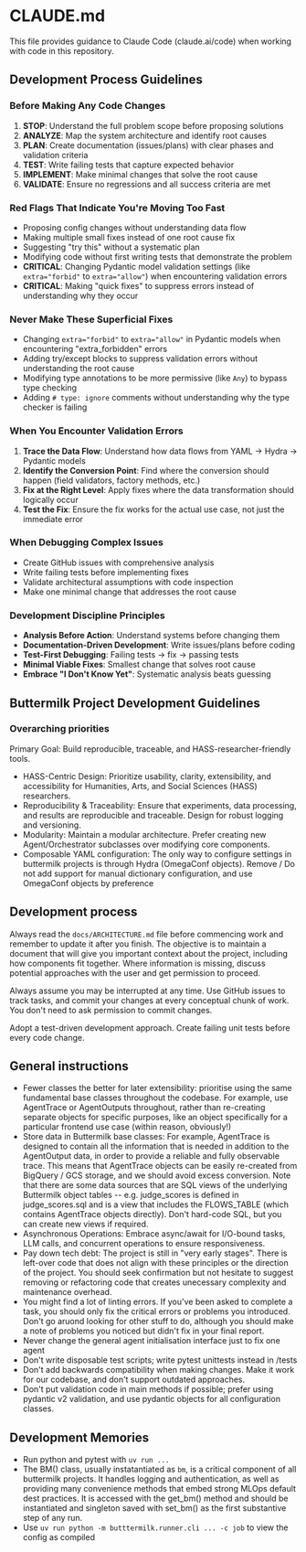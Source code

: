 # CLAUDE.md

This file provides guidance to Claude Code (claude.ai/code) when working with code in this repository.

## Development Process Guidelines

### Before Making Any Code Changes
1. **STOP**: Understand the full problem scope before proposing solutions
2. **ANALYZE**: Map the system architecture and identify root causes  
3. **PLAN**: Create documentation (issues/plans) with clear phases and validation criteria
4. **TEST**: Write failing tests that capture expected behavior
5. **IMPLEMENT**: Make minimal changes that solve the root cause
6. **VALIDATE**: Ensure no regressions and all success criteria are met

### Red Flags That Indicate You're Moving Too Fast
- Proposing config changes without understanding data flow
- Making multiple small fixes instead of one root cause fix
- Suggesting "try this" without a systematic plan
- Modifying code without first writing tests that demonstrate the problem
- **CRITICAL**: Changing Pydantic model validation settings (like `extra="forbid"` to `extra="allow"`) when encountering validation errors
- **CRITICAL**: Making "quick fixes" to suppress errors instead of understanding why they occur

### Never Make These Superficial Fixes
- Changing `extra="forbid"` to `extra="allow"` in Pydantic models when encountering "extra_forbidden" errors
- Adding try/except blocks to suppress validation errors without understanding the root cause
- Modifying type annotations to be more permissive (like `Any`) to bypass type checking
- Adding `# type: ignore` comments without understanding why the type checker is failing

### When You Encounter Validation Errors
1. **Trace the Data Flow**: Understand how data flows from YAML → Hydra → Pydantic models
2. **Identify the Conversion Point**: Find where the conversion should happen (field validators, factory methods, etc.)
3. **Fix at the Right Level**: Apply fixes where the data transformation should logically occur
4. **Test the Fix**: Ensure the fix works for the actual use case, not just the immediate error

### When Debugging Complex Issues
- Create GitHub issues with comprehensive analysis
- Write failing tests before implementing fixes
- Validate architectural assumptions with code inspection
- Make one minimal change that addresses the root cause

### Development Discipline Principles
- **Analysis Before Action**: Understand systems before changing them
- **Documentation-Driven Development**: Write issues/plans before coding
- **Test-First Debugging**: Failing tests → fix → passing tests
- **Minimal Viable Fixes**: Smallest change that solves root cause
- **Embrace "I Don't Know Yet"**: Systematic analysis beats guessing

## Buttermilk Project Development Guidelines

### Overarching priorities
Primary Goal: Build reproducible, traceable, and HASS-researcher-friendly tools.

* HASS-Centric Design: Prioritize usability, clarity, extensibility, and accessibility for Humanities, Arts, and Social Sciences (HASS) researchers.
* Reproducibility & Traceability: Ensure that experiments, data processing, and results are reproducible and traceable. Design for robust logging and versioning.
* Modularity: Maintain a modular architecture. Prefer creating new Agent/Orchestrator subclasses over modifying core components.
* Composable YAML configuration: The only way to configure settings in buttermilk projects is through Hydra (OmegaConf objects). Remove / Do not add support for manual dictionary configuration, and use OmegaConf objects by preference

## Development process

Always read the `docs/ARCHITECTURE.md` file before commencing work and remember to update it after you finish. The objective is to maintain a document that will give you important context about the project, including how components fit together. Where information is missing, discuss potential approaches with the user and get permission to proceed.

Always assume you may be interrupted at any time. Use GitHub issues to track tasks, and commit your changes at every conceptual chunk of work. You don't need to ask permission to commit changes.

Adopt a test-driven development approach. Create failing unit tests before every code change.

## General instructions

* Fewer classes the better for later extensibility: prioritise using the same fundamental base classes throughout the codebase. For example, use AgentTrace or AgentOutputs throughout, rather than re-creating separate objects for specific purposes, like an object specifically for a particular frontend use case (within reason, obviously!)
* Store data in Buttermilk base classes: For example, AgentTrace is designed to contain all the information that is needed in addition to the AgentOutput data, in order to provide a reliable and fully observable trace. This means that AgentTrace objects can be easily re-created from BigQuery / GCS storage, and we should avoid excess conversion. Note that there are some data sources that are SQL views of the underlying Buttermilk object tables -- e.g. judge_scores is defined in judge_scores.sql and is a view that includes the FLOWS_TABLE (which contains AgentTrace objects directly). Don't hard-code SQL, but you can create new views if required.
* Asynchronous Operations: Embrace async/await for I/O-bound tasks, LLM calls, and concurrent operations to ensure responsiveness.
* Pay down tech debt: The project is still in "very early stages". There is left-over code that does not align with these principles or the direction of the project. You should seek confirmation but not hesitate to suggest removing or refactoring code that creates unecessary complexity and maintenance overhead.
* You might find a lot of linting errors. If you've been asked to complete a task, you should only fix the critical errors or problems you introduced. Don't go aruond looking for other stuff to do, although you should make a note of problems you noticed but didn't fix in your final report.
* Never change the general agent initialisation interface just to fix one agent
* Don't write disposable test scripts; write pytest unittests instead in /tests
* Don't add backwards compatibility when making changes. Make it work for our codebase, and don't support outdated approaches.
* Don't put validation code in main methods if possible; prefer using pydantic v2 validation, and use pydantic objects for all configuration classes.

## Development Memories

* Run python and pytest with `uv run ...`
* The BM() class, usually instatantiated as `bm`, is a critical component of all buttermilk projects. It handles logging and authentication, as well as providing many convenience methods that embed strong MLOps default dest practices. It is accessed with the get_bm() method and should be instantiated and singleton saved with set_bm() as the first substantive step of any run.
* Use `uv run python -m butttermilk.runner.cli ... -c job` to view the config as compiled